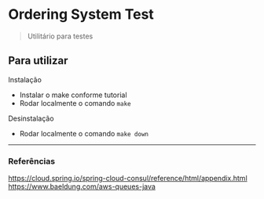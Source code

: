 # Ordering System Test
> Utilitário para testes

## Para utilizar

Instalação
- Instalar o make conforme tutorial
- Rodar localmente o comando `make`

Desinstalação
- Rodar localmente o comando `make down`

---

### Referências

https://cloud.spring.io/spring-cloud-consul/reference/html/appendix.html
https://www.baeldung.com/aws-queues-java